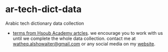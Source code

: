 # ar-tech-dict-data
Arabic tech dictionary data collection


- [terms from Hsoub Academy artcles](https://docs.google.com/spreadsheets/d/1astVywVEaZzLIhKxA845be6CmYv5AI4vDKKlXfh-lyA/edit?usp=sharing). we encourage you to work with us until we complete the whole data collection. contact me at <a href="watheq.alshowaiter@gmail.com">watheq.alshowaiter@gmail.com</a> or any social media on my [website](https://watheq.xyz/).
